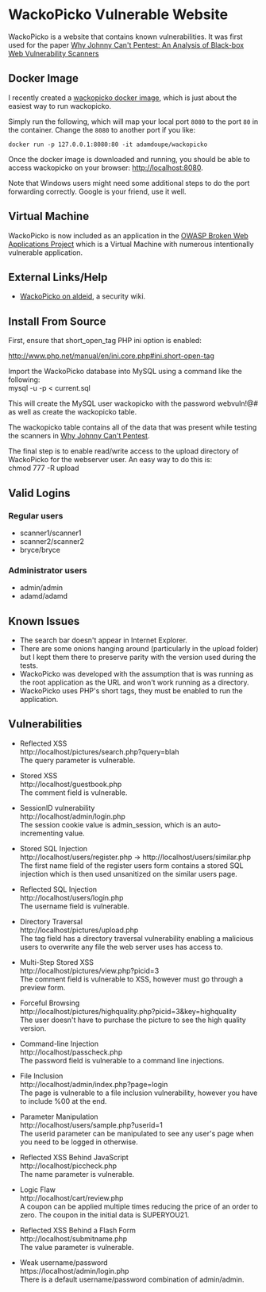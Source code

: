 # WackoPicko Vulnerable Website

WackoPicko is a website that contains known vulnerabilities. It was first used for the paper [Why Johnny Can't Pentest: An Analysis of Black-box Web Vulnerability Scanners](http://cs.ucsb.edu/~adoupe/static/black-box-scanners-dimva2010.pdf)

## Docker Image

I recently created a
[wackopicko docker image](https://hub.docker.com/r/adamdoupe/wackopicko/),
which is just about the easiest way to run wackopicko.

Simply run the following, which will map your local port `8080` to the
port `80` in the container. Change the `8080` to another port if you
like:

	docker run -p 127.0.0.1:8080:80 -it adamdoupe/wackopicko

Once the docker image is downloaded and running, you should be able to
access wackopicko on your browser:
[http://localhost:8080](http://localhost:8080).

Note that Windows users might need some additional steps to do the
port forwarding correctly. Google is your friend, use it well. 

## Virtual Machine

WackoPicko is now included as an application in the [OWASP Broken Web Applications Project](https://www.owasp.org/index.php/OWASP_Broken_Web_Applications_Project#tab=Main) which is a Virtual Machine with numerous intentionally vulnerable application.

## External Links/Help
* [WackoPicko on aldeid](http://www.aldeid.com/wiki/WackoPicko), a security wiki.

## Install From Source 

First, ensure that short_open_tag PHP ini option is enabled:

http://www.php.net/manual/en/ini.core.php#ini.short-open-tag

Import the WackoPicko database into MySQL using a command like the following:  
  mysql -u <user> -p < current.sql
  
This will create the MySQL user wackopicko with the password webvuln!@# as well as create the wackopicko table.

The wackopicko table contains all of the data that was present while testing the scanners in [Why Johnny Can't Pentest](http://cs.ucsb.edu/~adoupe/static/black-box-scanners-dimva2010.pdf).

The final step is to enable read/write access to the upload directory of WackoPicko for the webserver user. An easy way to do this is:  
  chmod 777 -R upload

## Valid Logins

### Regular users
* scanner1/scanner1
* scanner2/scanner2
* bryce/bryce

### Administrator users
* admin/admin
* adamd/adamd

## Known Issues
* The search bar doesn't appear in Internet Explorer.
* There are some onions hanging around (particularly in the upload folder) but I kept them there to preserve parity with the version used during the tests.
* WackoPicko was developed with the assumption that is was running as the root application as the URL and won't work running as a directory.
* WackoPicko uses PHP's short tags, they must be enabled to run the application.

## Vulnerabilities

* Reflected XSS  
http://localhost/pictures/search.php?query=blah  
The query parameter is vulnerable.  

* Stored XSS  
http://localhost/guestbook.php  
The comment field is vulnerable.  

* SessionID vulnerability  
http://localhost/admin/login.php  
The session cookie value is admin_session, which is an auto-incrementing value.  

* Stored SQL Injection  
http://localhost/users/register.php -> http://localhost/users/similar.php  
The first name field of the register users form contains a stored SQL injection which is then used unsanitized on the similar users page.  

* Reflected SQL Injection  
http://localhost/users/login.php  
The username field is vulnerable.  

* Directory Traversal  
http://localhost/pictures/upload.php  
The tag field has a directory traversal vulnerability enabling a malicious users to overwrite any file the web server uses has access to.  

* Multi-Step Stored XSS  
http://localhost/pictures/view.php?picid=3  
The comment field is vulnerable to XSS, however must go through a preview form.  

* Forceful Browsing  
http://localhost/pictures/highquality.php?picid=3&key=highquality  
The user doesn't have to purchase the picture to see the high quality version.

* Command-line Injection  
http://localhost/passcheck.php  
The password field is vulnerable to a command line injections.  

* File Inclusion  
http://localhost/admin/index.php?page=login  
The page is vulnerable to a file inclusion vulnerability, however you have to include %00 at the end.  

* Parameter Manipulation  
http://localhost/users/sample.php?userid=1  
The userid parameter can be manipulated to see any user's page when you need to be logged in otherwise.  

* Reflected XSS Behind JavaScript  
http://localhost/piccheck.php  
The name parameter is vulnerable.  

* Logic Flaw  
http://localhost/cart/review.php  
A coupon can be applied multiple times reducing the price of an order to zero. The coupon in the initial data is SUPERYOU21.  

* Reflected XSS Behind a Flash Form  
http://localhost/submitname.php  
The value parameter is vulnerable.  

* Weak username/password  
https://localhost/admin/login.php  
There is a default username/password combination of admin/admin.  


